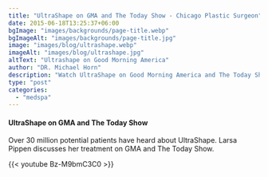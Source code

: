 ```yaml
---
title: "UltraShape on GMA and The Today Show - Chicago Plastic Surgeon"
date: 2015-06-18T13:25:37+06:00
bgImage: "images/backgrounds/page-title.webp"
bgImageAlt: "images/backgrounds/page-title.jpg"
image: "images/blog/ultrashape.webp"
imageAlt: "images/blog/ultrashape.jpg"
altText: "Ultrashape on Good Morning America"
author: "DR. Michael Horn"
description: "Watch UltraShape on Good Morning America and The Today Show"
type: "post"
categories: 
  - "medspa"
---
```


#### UltraShape on GMA and The Today Show

Over 30 million potential patients have heard about UltraShape. Larsa Pippen discusses her treatment on GMA and The Today Show.

{{< youtube Bz-M9bmC3C0 >}}